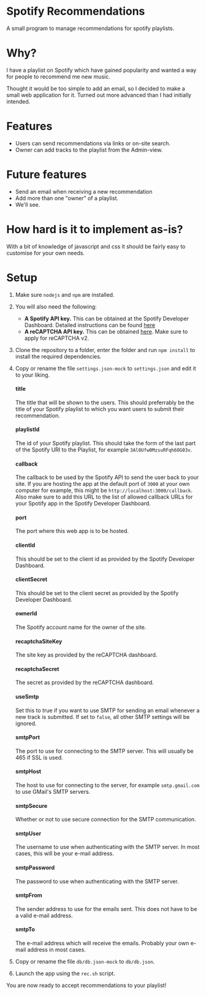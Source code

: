 # Spotify Recommendations
A small program to manage recommendations for spotify playlists.

# Why?
I have a playlist on Spotify which have gained popularity and wanted a way for people to recommend me new music.

Thought it would be too simple to add an email, so I decided to make a small web application for it. Turned out more advanced than I had initially intended.

# Features
* Users can send recommendations via links or on-site search.
* Owner can add tracks to the playlist from the Admin-view.

# Future features
* Send an email when receiving a new recommendation
* Add more than one "owner" of a playlist.
* We'll see.

# How hard is it to implement as-is?
With a bit of knowledge of javascript and css it should be fairly easy to customise for your own needs.

# Setup

1. Make sure `nodejs` and `npm` are installed.

2. You will also need the following:

    * __A Spotify API key.__ This can be obtained at the Spotify Developer Dashboard. Detailed instructions can be found [here](https://developer.spotify.com/documentation/web-api/quick-start/)
    * __A reCAPTCHA API key.__ This can be obtained [here](https://www.google.com/recaptcha). Make sure to apply for reCAPTCHA v2.

3. Clone the repository to a folder, enter the folder and run `npm install` to install the required dependencies.

4. Copy or rename the file `settings.json-mock` to `settings.json` and edit it to your liking.

    #### title

    The title that will be shown to the users. This should preferrably be the title of your Spotify playlist to which you want users to submit their recommendation.

    #### playlistId

    The id of your Spotify playlist. This should take the form of the last part of the Spotify URI to the Playlist, for example `3Al0Ufw0MzsuRFqh6OG03v`.

    #### callback

    The callback to be used by the Spotify API to send the user back to your site. If you are hosting the app at the default port of `3000` at your own computer for example, this might be `http://localhost:3000/callback`. Also make sure to add this URL to the list of allowed callback URLs for your Spotify app in the Spotify Developer Dashboard.

    #### port

    The port where this web app is to be hosted.

    #### clientId

    This should be set to the client id as provided by the Spotify Developer Dashboard.

    #### clientSecret

    This should be set to the client secret as provided by the Spotify Developer Dashboard.

    #### ownerId

    The Spotify account name for the owner of the site.

    #### recaptchaSiteKey

    The site key as provided by the reCAPTCHA dashboard.

    #### recaptchaSecret

    The secret as provided by the reCAPTCHA dashboard.

    #### useSmtp

    Set this to true if you want to use SMTP for sending an email whenever a new track is submitted. If set to `false`, all other SMTP settings will be ignored.

    #### smtpPort

    The port to use for connecting to the SMTP server. This will usually be 465 if SSL is used.

    #### smtpHost

    The host to use for connecting to the server, for example `smtp.gmail.com` to use GMail's SMTP servers.

    #### smtpSecure

    Whether or not to use secure connection for the SMTP communication.

    #### smtpUser

    The username to use when authenticating with the SMTP server. In most cases, this will be your e-mail address.

    #### smtpPassword

    The password to use when authenticating with the SMTP server.

    #### smtpFrom

    The sender address to use for the emails sent. This does not have to be a valid e-mail address.

    #### smtpTo

    The e-mail address which will receive the emails. Probably your own e-mail address in most cases.

5. Copy or rename the file `db/db.json-mock` to `db/db.json`.

6. Launch the app using the `rec.sh` script.

You are now ready to accept recommendations to your playlist!

